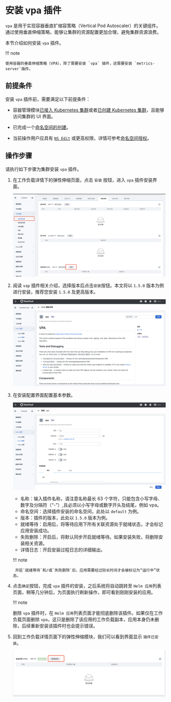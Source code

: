 # 安装 vpa 插件

`vpa` 是用于实现容器垂直扩缩容策略（Vertical Pod Autoscaler）的关键组件。
通过使用垂直伸缩策略，能够让集群的资源配置更加合理，避免集群资源浪费。

本节介绍如何安装 `vpa` 插件。

!!! note

    使用容器的垂直伸缩策略（VPA），除了需要安装 `vpa` 插件，还需要安装 `metrics-server`插件。

## 前提条件

安装 `vpa` 插件前，需要满足以下前提条件：

- 容器管理模块[已接入 Kubernetes 集群](../clusters/integrate-cluster.md)或者[已创建 Kubernetes 集群](../clusters/create-cluster.md)，且能够访问集群的 UI 界面。

- 已完成一个[命名空间的创建](../namespaces/createns.md)。

- 当前操作用户应具有 [`NS Edit`](../permissions/permission-brief.md#ns-edit) 或更高权限，详情可参考[命名空间授权](../namespaces/createns.md)。

## 操作步骤

请执行如下步骤为集群安装 `vpa` 插件。

1. 在工作负载详情下的弹性伸缩页面，点击 `安装` 按钮，进入 `vpa` 插件安装界面。

    ![工作负载](../../images/installvpa.png)

2. 阅读 `vap` 插件相关介绍，选择版本后点击`安装`按钮。本文将以 `1.5.0` 版本为例进行安装，推荐您安装 `1.5.0` 及更高版本。

    ![工作负载](../../images/installvpa1.png)

3. 在安装配置界面配置基本参数。

    ![工作负载](../../images/installvpa2.png)

    - 名称：输入插件名称，请注意名称最长 63 个字符，只能包含小写字母、数字及分隔符（“-”）,且必须以小写字母或数字开头及结尾，例如 vpa。
    - 命名空间：选择插件安装的命名空间，此处以 `default` 为例。
    - 版本：插件的版本，此处以 `1.5.0` 版本为例。
    - 就绪等待：启用后，将等待应用下所有关联资源处于就绪状态，才会标记应用安装成功。
    - 失败删除：开启后，将默认同步开启就绪等待。如果安装失败，将删除安装相关资源。
    - 详情日志：开启安装过程日志的详细输出。

    !!! note

        开启`就绪等待`和/或`失败删除`后，应用需要经过较长时间才会被标记为“运行中”状态。

5. 点击`确定`按钮，完成 `vpa` 插件的安装，之后系统将自动跳转至 `Helm 应用`列表页面，稍等几分钟后，为页面执行刷新操作，即可看到刚刚安装的应用。

    !!! note

    删除 `vpa` 插件时，在 `Helm 应用`列表页面才能彻底删除该插件。如果仅在工作负载页面删除 `vpa`，这只是删除了该应用的工作负载副本，应用本身仍未删除，后续重新安装该插件时也会提示错误。

6. 回到工作负载详情页面下的弹性伸缩模块，我们可以看到界面显示 `插件已安装`。

    ![工作负载](../../images/installvpa3.png)
